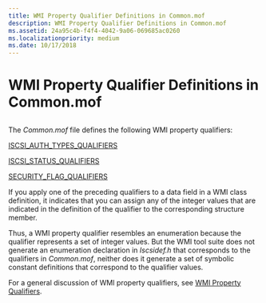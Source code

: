 ```yaml
---
title: WMI Property Qualifier Definitions in Common.mof
description: WMI Property Qualifier Definitions in Common.mof
ms.assetid: 24a95c4b-f4f4-4042-9a06-069685ac0260
ms.localizationpriority: medium
ms.date: 10/17/2018
---
```


# WMI Property Qualifier Definitions in Common.mof


## <span id="ddk_wmi_property_qualifier_definitions_in_common_mof_kr"></span><span id="DDK_WMI_PROPERTY_QUALIFIER_DEFINITIONS_IN_COMMON_MOF_KR"></span>


The *Common.mof* file defines the following WMI property qualifiers:

[ISCSI\_AUTH\_TYPES\_QUALIFIERS](iscsi-auth-types-qualifiers.md)

[ISCSI\_STATUS\_QUALIFIERS](iscsi-status-qualifiers.md)

[SECURITY\_FLAG\_QUALIFIERS](security-flag-qualifiers.md)

If you apply one of the preceding qualifiers to a data field in a WMI class definition, it indicates that you can assign any of the integer values that are indicated in the definition of the qualifier to the corresponding structure member.

Thus, a WMI property qualifier resembles an enumeration because the qualifier represents a set of integer values. But the WMI tool suite does not generate an enumeration declaration in *Iscsidef.h* that corresponds to the qualifiers in *Common.mof*, neither does it generate a set of symbolic constant definitions that correspond to the qualifier values.

For a general discussion of WMI property qualifiers, see [WMI Property Qualifiers](https://msdn.microsoft.com/library/windows/hardware/ff566365).

 

 





